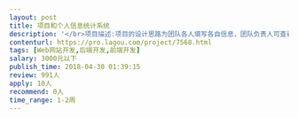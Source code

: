 ```yaml
---                
layout: post       
title: 项目和个人信息统计系统           
description: '</br>项目描述:项目的设计思路为团队各人填写各自信息，团队负责人可查看汇总结果。主要实现的功能有个人每月费用信息统计，项目进展情况统计，个人出差地点与时间统计，项目周报统计，还有其他的如项目进展讨论区板块以及用户增加修改等功能。</br>'     
contenturl: https://pro.lagou.com/project/7568.html      
tags: [Web网站开发,后端开发,前端开发]            
salary: 3000元以下          
publish_time: 2018-04-30 01:39:15         
review: 991人                   
apply: 10人                   
recommend: 0人                   
time_range: 1-2周              
---                 
```

